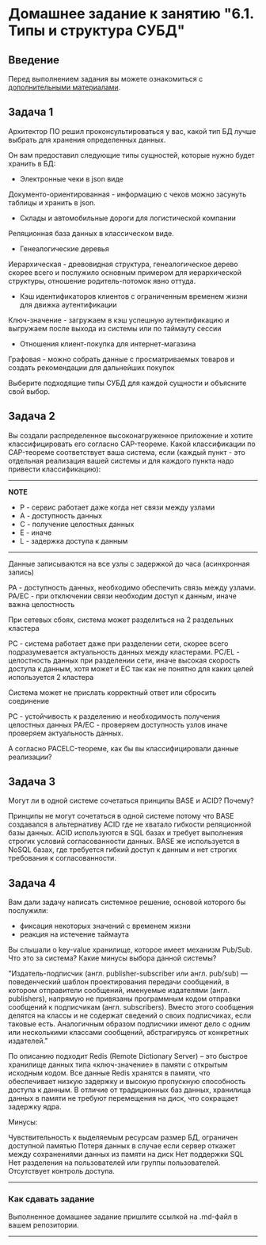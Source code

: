 # Домашнее задание к занятию "6.1. Типы и структура СУБД"

## Введение

Перед выполнением задания вы можете ознакомиться с 
[дополнительными материалами](https://github.com/netology-code/virt-homeworks/tree/virt-11/additional).

## Задача 1

Архитектор ПО решил проконсультироваться у вас, какой тип БД 
лучше выбрать для хранения определенных данных.

Он вам предоставил следующие типы сущностей, которые нужно будет хранить в БД:

- Электронные чеки в json виде

Документо-ориентированная - информацию с чеков можно засунуть таблицы и хранить в json.

- Склады и автомобильные дороги для логистической компании

Реляционная база данных в классическом виде.

- Генеалогические деревья

Иерархическая - древовидная структура, генеалогическое дерево скорее всего и послужило основным примером для иерархической структуры, отношение родитель-потомок явно оттуда.


- Кэш идентификаторов клиентов с ограниченным временем жизни для движка аутентификации

Ключ-значение - загружаем в кэш успешную аутентификацию и выгружаем
после выхода из системы или по таймауту сессии

- Отношения клиент-покупка для интернет-магазина

Графовая - можно собрать данные с просматриваемых товаров и создать рекомендации для дальнейших покупок


Выберите подходящие типы СУБД для каждой сущности и объясните свой выбор.



## Задача 2

Вы создали распределенное высоконагруженное приложение и хотите классифицировать его согласно 
CAP-теореме. Какой классификации по CAP-теореме соответствует ваша система, если 
(каждый пункт - это отдельная реализация вашей системы и для каждого пункта надо привести классификацию):

---
**NOTE**

- Р - сервис работает даже когда нет связи между узлами
- A - доступность данных
- С - получение целостных данных
- E - иначе
- L - задержка доступа к данным

---


Данные записываются на все узлы с задержкой до часа (асинхронная запись)

PA - доступность данных, необходимо обеспечить связь между узлами. 
PA/EС - при отключении связи необходим доступ к данным, иначе важна целостность

При сетевых сбоях, система может разделиться на 2 раздельных кластера

PС - система работает даже при разделении сети, скорее всего подразумевается актуальность данных между кластерами.
PС/EL - целостность данных при разделении сети, иначе высокая скорость доступа к данным, хотя может и EC так как не понятно для каких целей используется 2 кластера

Система может не прислать корректный ответ или сбросить соединение

PC - устойчивость к разделению и необходимость получения целостных данных
PA/EC - проверяем доступность узлов иначе проверяем актуальность данных. 


А согласно PACELC-теореме, как бы вы классифицировали данные реализации?

## Задача 3

Могут ли в одной системе сочетаться принципы BASE и ACID? Почему?

Принципы не могут сочетаться в одной системе потому что BASE создавался в альтернативу ACID где не хватало гибкости реляционной базы данных.
ACID используются в SQL базах и требует выполнения строгих условий согласованности данных. BASE же используется в NoSQL базах, где требуется гибкий доступ к данным и нет строгих требования к согласованности.

## Задача 4

Вам дали задачу написать системное решение, основой которого бы послужили:

- фиксация некоторых значений с временем жизни
- реакция на истечение таймаута

Вы слышали о key-value хранилище, которое имеет механизм Pub/Sub. 
Что это за система? Какие минусы выбора данной системы?

"Издатель-подписчик (англ. publisher-subscriber или англ. pub/sub) — поведенческий шаблон проектирования передачи сообщений, в котором отправители сообщений, именуемые издателями (англ. publishers), напрямую не привязаны программным кодом отправки сообщений к подписчикам (англ. subscribers). Вместо этого сообщения делятся на классы и не содержат сведений о своих подписчиках, если таковые есть. Аналогичным образом подписчики имеют дело с одним или несколькими классами сообщений, абстрагируясь от конкретных издателей."

По описанию подходит Redis (Remote Dictionary Server) – это быстрое хранилище данных типа «ключ-значение» в памяти с открытым исходным кодом. Все данные Redis хранятся в памяти, что обеспечивает низкую задержку и высокую пропускную способность доступа к данным. В отличие от традиционных баз данных, хранилища данных в памяти не требуют перемещения на диск, что сокращает задержку ядра.

Минусы: 

Чувствительность к выделяемым ресурсам размер БД, ограничен доступной памятью
Потеря данных в случае если сервер откажет между сохранениями данных из памяти на диск
Нет поддержки SQL 
Нет разделения на пользователей или группы пользователей. Отсутствует контроль доступа.

---

### Как cдавать задание

Выполненное домашнее задание пришлите ссылкой на .md-файл в вашем репозитории.

---
